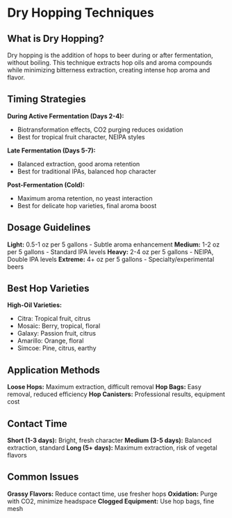 # Dry Hopping Techniques

## What is Dry Hopping?

Dry hopping is the addition of hops to beer during or after fermentation, without boiling. This technique extracts hop oils and aroma compounds while minimizing bitterness extraction, creating intense hop aroma and flavor.

## Timing Strategies

**During Active Fermentation (Days 2-4):**
- Biotransformation effects, CO2 purging reduces oxidation
- Best for tropical fruit character, NEIPA styles

**Late Fermentation (Days 5-7):**
- Balanced extraction, good aroma retention
- Best for traditional IPAs, balanced hop character

**Post-Fermentation (Cold):**
- Maximum aroma retention, no yeast interaction
- Best for delicate hop varieties, final aroma boost

## Dosage Guidelines

**Light:** 0.5-1 oz per 5 gallons - Subtle aroma enhancement
**Medium:** 1-2 oz per 5 gallons - Standard IPA levels
**Heavy:** 2-4 oz per 5 gallons - NEIPA, Double IPA levels
**Extreme:** 4+ oz per 5 gallons - Specialty/experimental beers

## Best Hop Varieties

**High-Oil Varieties:**
- Citra: Tropical fruit, citrus
- Mosaic: Berry, tropical, floral
- Galaxy: Passion fruit, citrus
- Amarillo: Orange, floral
- Simcoe: Pine, citrus, earthy

## Application Methods

**Loose Hops:** Maximum extraction, difficult removal
**Hop Bags:** Easy removal, reduced efficiency
**Hop Canisters:** Professional results, equipment cost

## Contact Time

**Short (1-3 days):** Bright, fresh character
**Medium (3-5 days):** Balanced extraction, standard
**Long (5+ days):** Maximum extraction, risk of vegetal flavors

## Common Issues

**Grassy Flavors:** Reduce contact time, use fresher hops
**Oxidation:** Purge with CO2, minimize headspace
**Clogged Equipment:** Use hop bags, fine mesh